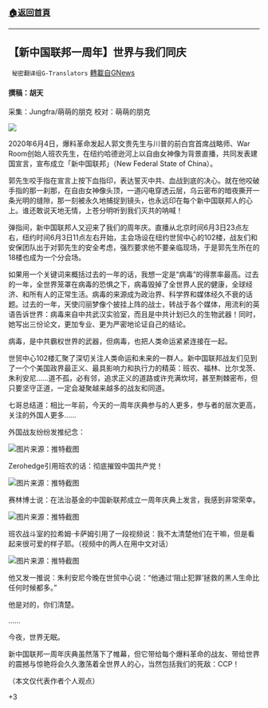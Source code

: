 ###  [:house:返回首頁](https://github.com/ourhimalayas/txt)
---

## 【新中国联邦一周年】世界与我们同庆
` 秘密翻译组G-Translators` [轉載自GNews](https://gnews.org/zh-hans/1296977/)

#### 撰稿：胡天
采集：Jungfra/萌萌的朋克
校对：萌萌的朋克

![]()![](https://gnews-media-offload.s3.amazonaws.com/wp-content/uploads/2021/06/04042634/%E5%98%BF%E5%98%BF.jpeg)

2020年6月4日，爆料革命发起人郭文贵先生与川普的前白宫首席战略师、War Room创始人班农先生，在纽约哈德逊河上以自由女神像为背景直播，共同发表建国宣言，宣布成立「新中国联邦」（New Federal State of China）。

郭先生咬手指在宣言上按下血指印，表达誓灭中共、血战到底的决心。就在他咬破手指的那一刹那，在自由女神像头顶，一道闪电穿透云层，乌云密布的暗夜撕开一条光明的缝隙，那一刻被永久地捕捉到镜头，也永远印在每个新中国联邦人的心上。谁还敢说天地无情，上苍分明听到我们灭共的呐喊！

弹指间，新中国联邦人又迎来了我们的周年庆。直播从北京时间6月3日23点左右，纽约时间6月3日11点左右开始，主会场设在纽约世贸中心的102楼，战友们和安保团队出于对郭先生的安全考虑，强烈要求他不要亲临现场，于是郭先生所在的18楼也成为一个分会场。

如果用一个关键词来概括过去的一年的话，我想一定是“病毒”的得票率最高。过去的一年，全世界笼罩在病毒的恐惧之下，病毒毁掉了全世界人民的健康，全球经济、和所有人的正常生活。病毒的来源成为政治界、科学界和媒体经久不衰的话题。过去的一年，天使闫丽梦像个披挂上阵的战士，转战于各个媒体，用流利的英语告诉世界：病毒来自中共武汉实验室，而且是中共计划已久的生物武器！同时，她写出三份论文，更加专业、更为严密地论证自己的结论。

病毒，是中共霸权世界的武器，但病毒，也把人类命运紧紧连接在一起。

世贸中心102楼汇聚了深切关注人类命运和未来的一群人。新中国联邦战友们见到了一个个美国政界最正义、最具影响力和执行力的精英：班农、福林、比尔戈茨、朱利安尼……道不孤，必有邻，追求正义的道路或许充满坎坷，甚至荆棘密布，但只要坚守正道，一定会凝聚越来越多的战友和同道。

七哥总结道：相比一年前，今天的一周年庆典参与的人更多，参与者的层次更高，关注的外国人更多……

外国战友纷纷发推纪念：

![]()![](https://gnews-media-offload.s3.amazonaws.com/wp-content/uploads/2021/06/04042531/1-5.jpg)图片来源：推特截图

Zerohedge引用班农的话：彻底摧毁中国共产党！

![]()![](https://gnews-media-offload.s3.amazonaws.com/wp-content/uploads/2021/06/04042553/2-5.jpg)图片来源：推特截图

赛林博士说：在法治基金的中国新联邦成立一周年庆典上发言，我感到非常荣幸。

![]()![](https://gnews-media-offload.s3.amazonaws.com/wp-content/uploads/2021/06/04042608/3-2.jpg)图片来源：推特截图

班农战斗室的拉希姆·卡萨姆引用了一段视频说：我不太清楚他们在干嘛，但是看起来很可爱的样子耶。（视频中的两人在用中文对话）

![]()![](https://gnews-media-offload.s3.amazonaws.com/wp-content/uploads/2021/06/04042622/4-1.jpg)图片来源：推特截图

他又发一推说：朱利安尼今晚在世贸中心说：“他通过‘阻止犯罪’拯救的黑人生命比任何时候都多。”

他是对的，你们清楚。

……

今夜，世界无眠。

新中国联邦一周年庆典虽然落下了帷幕，但它带给每个爆料革命的战友、带给世界的震撼与惊艳将会久久激荡着全世界人的心，当然包括我们的死敌：CCP！

（本文仅代表作者个人观点）

+3
